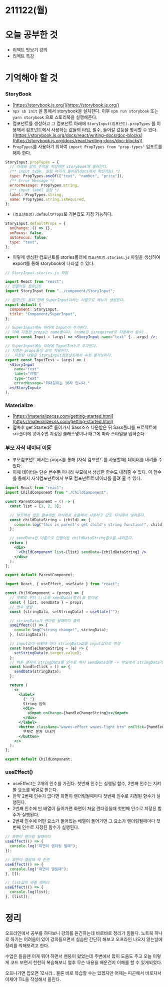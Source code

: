 # 211122(월)

# 오늘 공부한 것

- 리엑트 맛보기 강의
- 리엑트 특강

# 기억해야 할 것

### StoryBook

- [https://storybook.js.org/](https://storybook.js.org/)
- `npx sb init` 을 통해서 storybook을 설치한다. 이후 `npm run storybook` 또는 `yarn storybook` 으로 스토리북을 실행해준다.
- 컴포넌트를 생성하고 그 컴포넌트 아래에 `StoryInput(컴포넌트).propTypes` 를 이용해서 컴포넌트에서 사용하는 값들의 타입, 필수, 들어갈 값등을 명시할 수 있다. ([https://storybook.js.org/docs/react/writing-docs/doc-blocks](https://storybook.js.org/docs/react/writing-docs/doc-blocks))
- `PropTypes`를 사용하기 위하여 `import PropTypes from "prop-types"` 임포트를 해야 한다.

```jsx
StoryInput.propTypes = {
  // 아래와 같이 주석을 작성하면 storybook에 들어간다.
  /** input type  설정 여기가 들어감(docs에서 확인가능) */
  type: PropTypes.oneOf(["text", "number", "price"]),
  /** Error Message */
  errorMessage: PropTypes.string,
  /** input label 설정 */
  label: PropTypes.string,
  name: PropTypes.string.isRequired,
};
```

- `(컴포넌트명).defaultProps`로 기본값도 지정 가능하다.

```jsx
StoryInput.defaultProps = {
  onChange: () => {},
  onFocus: false,
  autoFocus: false,
  type: "text",
};
```

- 이렇게 생성한 컴포넌트를 stories폴더에 `컴포넌트명.stories.js` 파일을 생성하여 export를 통해 storybook에 나타낼 수 있다.

```jsx
// StoryInput.stories.js 파일

import React from "react";
// 만들어둔 컴포넌트
import StoryInput from "../component/StoryInput";

// 컴포넌트 폴더 안에 SuperInput이라는 이름으로 메뉴가 생성된다.
export default {
  component: StoryInput,
  title: "Component/SuperInput",
};

// SuperInput메뉴 아래에 Input이 추가된다.
// 이때 지정한 props는 name뿐이다. (name은 isrequired로 지정해서 필수)
export const Input = (args) => <StoryInput name="text" {...args} />;

// SuperInput메뉴 아래에 InputTest가 추가된다.
// 지정한 props들이 같이 적용된다.
//  지정한 내용은 StoryInput컴포넌트에서 수정 불가능하다.
export const InputTest = (args) => (
  <StoryInput
    name="text"
    label="라벨"
    type="text"
    errorMessage="최대길이는 10자 입니다."
  ></StoryInput>
);
```

### Materialize

- [https://materializecss.com/getting-started.html](https://materializecss.com/getting-started.html)
- 접속후 get Started로 들어가서 Sass소스 다운받은 뒤 Sass폴더를 프로젝트에 src폴더에 넣어주면 지정된 클래스명이나 태그에 따라 스타일을 입혀준다.

### 부모 자식 데이터 이동

- 부모컴포넌트에서는 props를 통해 (자식 컴포넌트를 사용할때) 데이터를 내려줄 수 있다.
- 이때 데이터는 단순 변수뿐 아니라 부모에서 생성한 함수도 내려줄 수 있다.
  이 함수를 통해서 자식컴포넌트에서 부모 컴포넌트로 데이터를 올려 줄 수 있다.

```jsx
import React from "react";
import ChildComponent from "./ChildComponent";

const ParentComponent = () => {
  const list = [1, 2, 3];

  // 부모에서 만든 함수지만 자식에서 호출해서 사용하고 값도 자식에서 넣어준다.
  const childDataString = (child) => {
    console.log("this is parent's get child's string function!", child);
  };

  // sendData란 이름으로 만들어둔 childDataString함수를 내려준다.
  return (
    <div>
      <ChildComponent list={list} sendData={childDataString} />
    </div>
  );
};

export default ParentComponent;
```

```jsx
import React, { useEffect, useState } from "react";

const ChildComponent = (props) => {
  // 부모로 부터 list와 sendData(함수)를 받아옴
  const { list, sendData } = props;
  // 변수 생성
  const [stringData, setStringData] = useState("");

  // stringData가 렌더링 될때마다 출력
  useEffect(() => {
    console.log("string change!", stringData);
  }, [stringData]);

  // input값이 바뀔때 마다 stringData값을 input값으로 변경
  const handleChangeString = (e) => {
    setStringData(e.target.value);
  };
  // 버튼 클릭시 stringData를 인수로 해서 sendData실행 -> 부모에서 stringData가 출력됨
  const handleClick = () => {
    sendData(stringData);
  };

  return (
    <>
      <label>
        {" "}
        String 입력
        <div>
          <input onChange={handleChangeString}></input>
        </div>
      </label>
      <button className="waves-effect waves-light btn" onClick={handleClick}>
        부모로 문자 보내기
      </button>
    </>
  );
};

export default ChildComponent;
```

### useEffect()

- useEffect는 2개의 인수를 가진다. 첫번째 인수는 실행될 함수, 2번째 인수는 지켜볼 요소를 배열로 받는다.
- 만약 2번째 인수가 없다면 화면이 렌더링될때마다 첫번째 인수로 지정된 함수가 실행된다.
- 2번째 인수에 빈 배열이 들어가면 화면이 처음 렌더링될때 첫번째 인수로 지정된 함수가 실행된다.
- 2번째 인수에 어떤 요소가 들어있는 배열이 들어가면 그 요소가 렌더링될때마다 첫번째 인수로 지정된 함수가 실행된다.

```jsx
// 화면이 렌더링 될때마다
useEffect(() => {
  console.log("화면이 렌더링 될때");
});

// 화면이 열릴때 딱 한번
useEffect(() => {
  console.log("화면이 열릴때");
}, []);

// list값이 바뀔 때마다
useEffect(() => {
  console.log(list);
}, [list]);
```

# 정리

오프라인에서 공부를 하다보니 강의를 듣긴하는데 바로바로 정리가 힘들다. 노트북 하나로 하기는 어려움이 있어 강의들으면서 실습만 간단히 해보고 오프라인 나오지 않는날에 정리를 싹해보려고 한다.

수업은 들을땐 이게 뭐야 하면서 멘붕이 왔었는데 주변에서 많이 도움도 주고 오늘 이렇게 코드 보면서 천천히 복습해보니 얼추 무슨 내용을 배운건지 이해를 할 수 있게되었다.

오프나가면 집오면 12시라.. 물론 바로 복습할 수는 있겠지만 어제는 피곤해서 바로자서 이제야 TIL을 작성해서 올린다.
